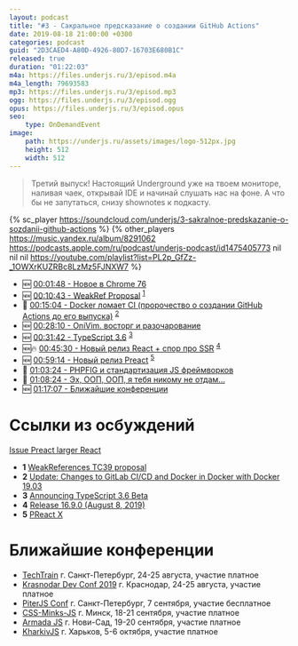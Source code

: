 ```yaml
---
layout: podcast
title: "#3 - Сакральное предсказание о создании GitHub Actions"
date: 2019-08-18 21:00:00 +0300
categories: podcast
guid: "2D3CAED4-A80D-4926-80D7-16703E680B1C"
released: true
duration: "01:22:03"
m4a: https://files.underjs.ru/3/episod.m4a
m4a_length: 79693583
mp3: https://files.underjs.ru/3/episod.mp3
ogg: https://files.underjs.ru/3/episod.ogg
opus: https://files.underjs.ru/3/episod.opus
seo:
    type: OnDemandEvent
image:
    path: https://underjs.ru/assets/images/logo-512px.jpg
    height: 512
    width: 512
---
```


> Третий выпуск! Настоящий Underground уже на твоем мониторе, наливая чаек, открывай IDE и начинай слушать нас на фоне. А что бы не запутаться, снизу shownotes к подкасту.

{% sc_player https://soundcloud.com/underjs/3-sakralnoe-predskazanie-o-sozdanii-github-actions %}
{% other_players https://music.yandex.ru/album/8291062 https://podcasts.apple.com/ru/podcast/underjs-podcast/id1475405773 nil nil nil https://youtube.com/playlist?list=PL2p_GfZz-_1OWXrKUZRBc8LzMz5FJNXW7 %}

- 🆕   [00:01:48 - Новое в Chrome 76](#)
- 🆕   [00:10:43 - WeakRef Proposal](#) <sup>[1](#note1)</sup>
- 🤔   [00:15:04 - Docker ломает CI (пророчество о создании GitHub Actions до его выпуска)](#) <sup>[2](#note2)</sup>
- 🆕   [00:28:10 - OniVim. восторг и разочарование](#)
- 🆕   [00:31:42 - TypeScript 3.6](#) <sup>[3](#note3)</sup>
- 🆕🔥 [00:45:30 - Новый релиз React + спор про SSR](#) <sup>[4](#note4)</sup>
- 🆕   [00:59:14 - Новый релиз Preact](#) <sup>[5](#note5)</sup>
- 🤔   [01:03:24 - PHPFIG и стандартизация JS фреймворков](#)
- 🤔   [01:08:24 - Эх, ООП, ООП, я тебя никому не отдам...](#)
- 🆕   [01:17:07 - Ближайшие конференции](#)

# Ссылки из осбуждений

[Issue Preact larger React](https://github.com/preactjs/preact/issues/1289)

- <b id="note1">1</b> [WeakReferences TC39 proposal](https://github.com/tc39/proposal-weakrefs)
- <b id="note2">2</b> [Update: Changes to GitLab CI/CD and Docker in Docker with Docker 19.03](https://about.gitlab.com/2019/07/31/docker-in-docker-with-docker-19-dot-03/)
- <b id="note3">3</b> [Announcing TypeScript 3.6 Beta](https://devblogs.microsoft.com/typescript/announcing-typescript-3-6-beta/)
- <b id="note4">4</b> [Release 16.9.0 (August 8, 2019)](https://github.com/facebook/react/releases/tag/v16.9.0)
- <b id="note5">5</b> [PReact X](https://github.com/preactjs/preact/releases)

# Ближайшие конференции

- [TechTrain](https://techtrain.ru/) г. Санкт-Петербург, 24-25 августа, участие платное
- [Krasnodar Dev Conf 2019](https://krd.dev/events/14) г. Краснодар, 24-25 августа, участие платное
- [PiterJS Conf](https://conf.piterjs.org/) г. Санкт-Петербург, 7 сентября, участие бесплатное
- [CSS-Minks-JS](https://css-minsk-js.by/) г. Минск, 18-21 сентября, участие платное
- [Armada JS](https://www.armada-js.com/) г. Нови-Сад, 19-20 сентября, участие платное
- [KharkivJS](https://kharkivjs.org/) г. Харьков, 5-6 октября, участие платное
